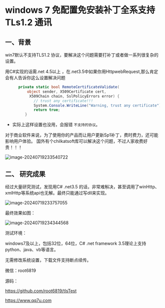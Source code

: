 # windows 7 免配置免安装补丁全系支持TLs1.2 通讯

## 一、背景

win7默认不支持TLS1.2 协议，要解决这个问题需要打补丁或者做一系列很复杂的设置。

用C#实现的话需.net 4.5以上 ，在.net3.5中如果你用HttpwebRequest,那么肯定会有人告诉你这么设置解决问题

```c#
      private static bool RemoteCertificateValidate(
          object sender, X509Certificate cert,
           X509Chain chain, SslPolicyErrors error) {
             // trust any certificate!!!
             System.Console.WriteLine("Warning, trust any certificate");
             return true;
         }
```

* 实际上这样设置也没用，会报错 `不支持的协议`。

对于商业软件来说，为了使用你的产品而让用户更新Sp1补丁，费时费力，还可能影响用户体验。 国外有个chilkatsoft库可以解决这个问题，不过人家收费好贵！！！

![image-20240719233540722](C:/Users/Administrator/AppData/Roaming/Typora/typora-user-images/image-20240719233540722.png)

## 二、 研究成果

经过大量研究测试，发现用C# .net3.5 的话，非常难斛决，甚至调用了winHttp、xmlHttp等系统api也无解。最终只能通过写dll来实现。

![image-20240719233757055](C:/Users/Administrator/AppData/Roaming/Typora/typora-user-images/image-20240719233757055.png)

最终效果如图：

![image-20240719234344568](C:/Users/Administrator/AppData/Roaming/Typora/typora-user-images/image-20240719234344568.png)

测试环境：

windows7及以上，包括32位，64位，C# .net framework 3.5理论上支持python、java、vb等语言。

无需修改系统设置，下载文件支持断点续传。

微信：root6819 

源码： 

https://github.com/root6819/tlsTest

https://www.qq7u.com    

